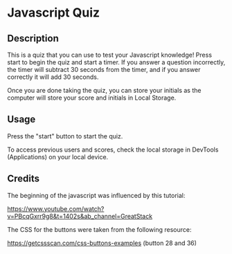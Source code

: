# Javascript Quiz

## Description

This is a quiz that you can use to test your Javascript knowledge! Press start to begin the quiz and start a timer. If you answer a question incorrectly, the timer will subtract 30 seconds from the timer, and if you answer correctly it will add 30 seconds. 

Once you are done taking the quiz, you can store your initials as the computer will store your score and initials in Local Storage. 



## Usage

Press the "start" button to start the quiz. 

To access previous users and scores, check the local storage in DevTools (Applications) on your local device. 


## Credits

The beginning of the javascript was influenced by this tutorial: 

https://www.youtube.com/watch?v=PBcqGxrr9g8&t=1402s&ab_channel=GreatStack


The CSS for the buttons were taken from the following resource: 

https://getcssscan.com/css-buttons-examples (button 28 and 36)


